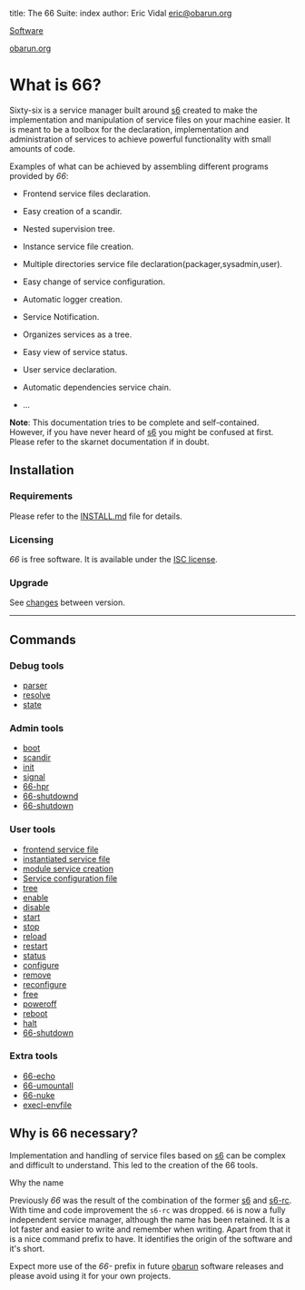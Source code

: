 title: The 66 Suite: index
author: Eric Vidal <eric@obarun.org>

[Software](https://web.obarun.org/software)

[obarun.org](https://web.obarun.org)

# What is 66?

Sixty-six is a service manager built around [s6](https://skarnet.org/software/s6) created to make the implementation and manipulation of service files on your machine easier. It is meant to be a toolbox for the declaration, implementation and administration of services to achieve powerful functionality with small amounts of code.

Examples of what can be achieved by assembling different programs provided by *66*:

- Frontend service files declaration.

- Easy creation of a scandir.
- Nested supervision tree.
- Instance service file creation.
- Multiple directories service file declaration(packager,sysadmin,user).
- Easy change of service configuration.
- Automatic logger creation.
- Service Notification.
- Organizes services as a tree.
- Easy view of service status.
- User service declaration.
- Automatic dependencies service chain.
- ...

**Note**: This documentation tries to be complete and self-contained. However, if you have never heard of [s6](https://skarnet.org/software/s6) you might be confused at first. Please refer to the skarnet documentation if in doubt.

## Installation

### Requirements

Please refer to the [INSTALL.md](https://git.obarun.org/Obarun/66) file for details.

### Licensing

*66* is free software. It is available under the [ISC license](http://opensource.org/licenses/ISC).

### Upgrade

See [changes](upgrade.html) between version.

---

## Commands

### Debug tools

- [parser](parser.html)
- [resolve](resolve.html)
- [state](state.html)

### Admin tools

- [boot](boot.html)
- [scandir](scandir.html)
- [init](init.html)
- [signal](signal.html)
- [66-hpr](66-hpr.html)
- [66-shutdownd](66-shutdownd.html)
- [66-shutdown](66-shutdown.html)

### User tools

- [frontend service file](frontend.html)
- [instantiated service file](instantiated-service.html)
- [module service creation](module-service.html)
- [Service configuration file](service-configuration-file.html)
- [tree](tree.html)
- [enable](enable.html)
- [disable](disable.html)
- [start](start.html)
- [stop](stop.html)
- [reload](reload.html)
- [restart](restart.html)
- [status](status.html)
- [configure](configure.html)
- [remove](remove.html)
- [reconfigure](reconfigure.html)
- [free](free.html)
- [poweroff](poweroff.html)
- [reboot](reboot.html)
- [halt](halt.html)
- [66-shutdown](66-shutdown.html)

### Extra tools

- [66-echo](66-echo.html)
- [66-umountall](66-umountall.html)
- [66-nuke](66-nuke.html)
- [execl-envfile](execl-envfile.html)

## Why is 66 necessary?

Implementation and handling of service files based on [s6](https://skarnet.org/software/s6) can be complex and difficult to understand. This led to the creation of the 66 tools.

Why the name

Previously *66* was the result of the combination of the former [s6](https://skarnet.org/software/s6) and [s6-rc](https://skarnet.org/software/s6-rc). With time and code improvement the `s6-rc` was dropped. `66` is now a fully independent service manager, although the name has been retained.
It is a lot faster and easier to write and remember when writing. Apart from that it is a nice command prefix to have. It identifies the origin of the software and it's short.

Expect more use of the *66-* prefix in future [obarun](https://web.obarun.org) software releases and please avoid using it for your own projects.
